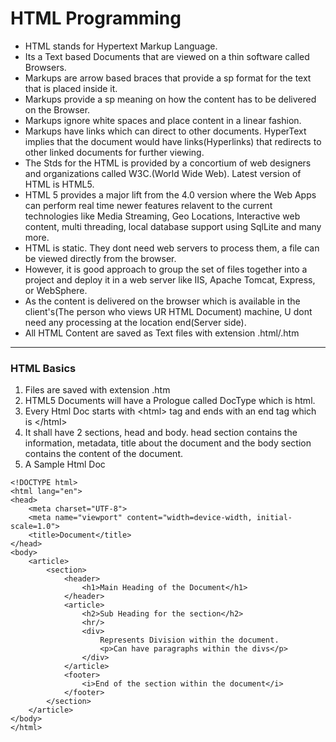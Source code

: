 # HTML Programming
- HTML stands for Hypertext Markup Language.
- Its a Text based Documents that are viewed on a thin software called Browsers. 
- Markups are arrow based braces that provide a sp format for the text that is placed inside it. 
- Markups provide a sp meaning on how the content has to be delivered on the Browser. 
- Markups ignore white spaces and place content in a linear fashion. 
- Markups have links which can direct to other documents. HyperText implies that the document would have links(Hyperlinks) that redirects to other linked documents for further viewing. 
- The Stds for the HTML is provided by a concortium of web designers and organizations called W3C.(World Wide Web). Latest version of HTML is HTML5.
- HTML 5 provides a major lift from the 4.0 version where the Web Apps can perform real time newer features relavent to the current technologies like Media Streaming, Geo Locations, Interactive web content, multi threading, local database support using SqlLite and many more.
- HTML is static. They dont need web servers to process them, a file can be viewed directly from the browser. 
- However, it is good approach to group the set of files together into a project and deploy it in a web server like IIS, Apache Tomcat, Express,  or WebSphere.
- As the content is delivered on the browser which is available in the client's(The person who views UR HTML Document) machine, U dont need any processing at the location end(Server side). 
- All HTML Content are saved as Text files with extension .html/.htm
--------------------------------------------------------------------
### HTML Basics
1. Files are saved with extension .htm
2. HTML5 Documents will have a Prologue called DocType which is html. 
3. Every Html Doc starts with &lt;html&gt; tag and ends with an end tag which is &lt;/html&gt; 
4. It shall have 2 sections, head and body. head section contains the information, metadata, title about the document and the body section contains the content of the document.  
5. A Sample Html Doc
```
<!DOCTYPE html>
<html lang="en">
<head>
    <meta charset="UTF-8">
    <meta name="viewport" content="width=device-width, initial-scale=1.0">
    <title>Document</title>
</head>
<body>
    <article>
        <section>
            <header>
                <h1>Main Heading of the Document</h1>
            </header>
            <article>
                <h2>Sub Heading for the section</h2>
                <hr/>
                <div>
                    Represents Division within the document. 
                    <p>Can have paragraphs within the divs</p>
                </div>
            </article>
            <footer>
                <i>End of the section within the document</i>
            </footer>
        </section>
    </article>
</body>
</html>
```